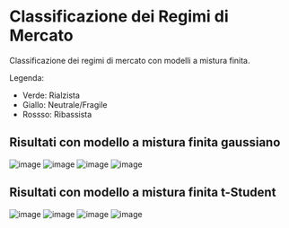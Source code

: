# Classificazione dei Regimi di Mercato
Classificazione dei regimi di mercato con modelli a mistura finita.

Legenda:
  - Verde: Rialzista
  - Giallo: Neutrale/Fragile
  - Rossso: Ribassista

## Risultati con modello a mistura finita gaussiano
![image](https://github.com/francescodalbi/classificazione_regimi_mercato/assets/32592051/800bbbae-b430-4a67-b88d-c98a93d353f0)
![image](https://github.com/francescodalbi/classificazione_regimi_mercato/assets/32592051/f8e74b70-8dad-4e31-9a00-8bbe09cc0803)
![image](https://github.com/francescodalbi/classificazione_regimi_mercato/assets/32592051/f7c2df9a-1e0d-4b09-ae98-d57685cf7de7)
![image](https://github.com/francescodalbi/classificazione_regimi_mercato/assets/32592051/cb8e3ba1-d5d2-445f-8893-3f4fbf14554b)


## Risultati con modello a mistura finita t-Student
![image](https://github.com/francescodalbi/classificazione_regimi_mercato/assets/32592051/974b1b37-1a92-4328-bcbd-b591664daf88)
![image](https://github.com/francescodalbi/classificazione_regimi_mercato/assets/32592051/047a7c21-cf30-4256-bcbe-a60920570173)
![image](https://github.com/francescodalbi/classificazione_regimi_mercato/assets/32592051/1312a7ee-8748-4cd5-8be5-2cea63d6ec8e)
![image](https://github.com/francescodalbi/classificazione_regimi_mercato/assets/32592051/79ab2df3-2e60-4aeb-9627-30a05548ac33)

